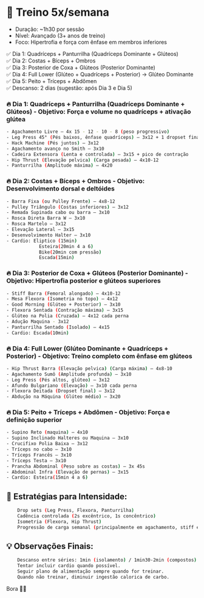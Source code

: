 # 📅 Treino 5x/semana

- Duração: ~1h30 por sessão
- Nível: Avançado (3+ anos de treino)
- Foco: Hipertrofia e força com ênfase em membros inferiores


✅ Dia 1: Quadríceps + Panturrilha (Quadríceps Dominante + Glúteos)<br>
✅ Dia 2: Costas + Bíceps + Ombros<br>
✅ Dia 3: Posterior de Coxa + Glúteos (Posterior Dominante)<br>
✅ Dia 4: Full Lower (Glúteo + Quadríceps + Posterior) → Glúteo Dominante<br>
✅ Dia 5: Peito + Tríceps + Abdômen<br>
✅ Descanso: 2 dias (sugestão: após Dia 3 e Dia 5)<br>


### 🔥 Dia 1: Quadríceps + Panturrilha (Quadríceps Dominante + Glúteos) - Objetivo: Força e volume no quadríceps + ativação glútea
```bash
- Agachamento Livre – 4x 15 - 12 - 10 - 8 (peso progressivo)
- Leg Press 45° (Pés baixos, ênfase quadríceps) – 3x12 + 1 dropset final
- Hack Machine (Pés juntos) – 3x12
- Agachamento avanço no Smith – 3x10
- Cadeira Extensora (Lenta e controlada) – 3x15 + pico de contração
- Hip Thrust (Elevação pelvica) (Carga pesada) – 4x10-12
- Panturrilha (Amplitude máxima) – 4x20
```

### 🔥 Dia 2: Costas + Bíceps + Ombros - Objetivo: Desenvolvimento dorsal e deltóides
```bash
- Barra Fixa (ou Pulley Frente) – 4x8-12
- Pulley Triângulo (Costas inferiores) – 3x12
- Remada Supinada cabo ou barra – 3x10
- Rosca Direta Barra W – 3x10
- Rosca Martelo – 3x12
- Elevação Lateral – 3x15
- Desenvolvimento Halter – 3x10
- Cardio: Eliptico (15min)
            Esteira(20min 4 a 6)
            Bike(20min com pressão)
            Escada(15min)
```


### 🔥 Dia 3: Posterior de Coxa + Glúteos (Posterior Dominante) -Objetivo: Hipertrofia posterior e glúteos superiores
```bash
- Stiff Barra (Femoral alongado) – 4x10-12
- Mesa Flexora (Isometria no topo) – 4x12
- Good Morning (Glúteo + Posterior) – 3x10
- Flexora Sentada (Contração máxima) – 3x15
- Glúteo na Polia (Cruzada) – 4x12 cada perna
- Adução Maquina - 3x12
- Panturrilha Sentado (Isolado) – 4x15
- Cardio: Escada(10min)
```

### 🔥 Dia 4: Full Lower (Glúteo Dominante + Quadríceps + Posterior) - Objetivo: Treino completo com ênfase em glúteos
```bash
- Hip Thrust Barra (Elevação pelvica) (Carga máxima) – 4x8-10
- Agachamento Sumô (Amplitude profunda) – 3x10
- Leg Press (Pés altos, glúteo) – 3x12
- Afundo Bulgariano (Elevação) – 3x10 cada perna
- Flexora Deitada (Dropset final) – 3x12
- Abdução na Máquina (Glúteo médio) – 3x20
```

### 🔥 Dia 5: Peito + Tríceps + Abdômen - Objetivo: Força e definição superior
```bash
- Supino Reto (maquina) – 4x10
- Supino Inclinado Halteres ou Maquina – 3x10
- Crucifixo Polia Baixa – 3x12
- Tríceps no cabo – 3x10
- Tríceps Francês – 3x10
- Tríceps Testa – 3x10
- Prancha Abdominal (Peso sobre as costas) – 3x 45s
- Abdominal Infra (Elevação de pernas) – 3x15
- Cardio: Esteira(15min 4 a 6)
```

## 📌 Estratégias para Intensidade:
```bash
    Drop sets (Leg Press, Flexora, Panturrilha)
    Cadência controlada (2s excêntrico, 1s concêntrico)
    Isometria (Flexora, Hip Thrust)
    Progressão de carga semanal (principalmente em agachamento, stiff e hip thrust)
```

## 💡 Observações Finais:
```bash
    Descanso entre séries: 1min (isolamento) / 1min30-2min (compostos).
    Tentar incluir cardio quando possível.
    Seguir plano de alimentação sempre quando for treinar.
    Quando não treinar, diminuir ingestão calorica de carbo.

```


Bora 💪🔥
